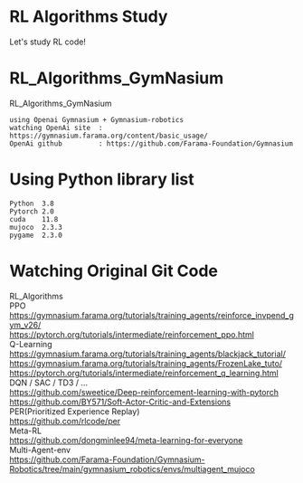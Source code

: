 # RL Algorithms Study
Let's study RL code!

# RL_Algorithms_GymNasium
RL_Algorithms_GymNasium
```
using Openai Gymnasium + Gymnasium-robotics
watching OpenAi site  : https://gymnasium.farama.org/content/basic_usage/
OpenAi github         : https://github.com/Farama-Foundation/Gymnasium
```

# Using Python library list
```
Python  3.8
Pytorch 2.0
cuda    11.8
mujoco  2.3.3
pygame  2.3.0
```

# Watching Original Git Code
RL_Algorithms
<br/> PPO
<br/> https://gymnasium.farama.org/tutorials/training_agents/reinforce_invpend_gym_v26/
<br/> https://pytorch.org/tutorials/intermediate/reinforcement_ppo.html
<br/> Q-Learning
<br/> https://gymnasium.farama.org/tutorials/training_agents/blackjack_tutorial/
<br/> https://gymnasium.farama.org/tutorials/training_agents/FrozenLake_tuto/
<br/> https://pytorch.org/tutorials/intermediate/reinforcement_q_learning.html
<br/> DQN / SAC / TD3 / ...
<br/> https://github.com/sweetice/Deep-reinforcement-learning-with-pytorch
<br/> https://github.com/BY571/Soft-Actor-Critic-and-Extensions
<br/> PER(Prioritized Experience Replay)
<br/> https://github.com/rlcode/per
<br/> Meta-RL
<br/> https://github.com/dongminlee94/meta-learning-for-everyone
<br/> Multi-Agent-env
<br/> https://github.com/Farama-Foundation/Gymnasium-Robotics/tree/main/gymnasium_robotics/envs/multiagent_mujoco
